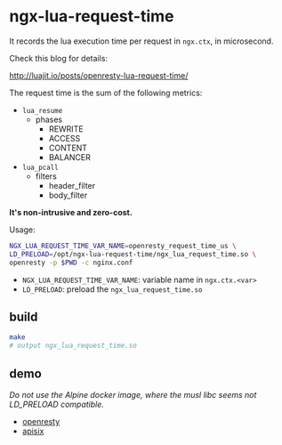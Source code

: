 # ngx-lua-request-time

It records the lua execution time per request in `ngx.ctx`, in microsecond.

Check this blog for details:

http://luajit.io/posts/openresty-lua-request-time/

The request time is the sum of the following metrics:

* `lua_resume`
  * phases
    * REWRITE
    * ACCESS
    * CONTENT
    * BALANCER
* `lua_pcall`
  * filters
    * header_filter
    * body_filter

**It's non-intrusive and zero-cost.**

Usage:

```bash
NGX_LUA_REQUEST_TIME_VAR_NAME=openresty_request_time_us \
LD_PRELOAD=/opt/ngx-lua-request-time/ngx_lua_request_time.so \
openresty -p $PWD -c nginx.conf
```

* `NGX_LUA_REQUEST_TIME_VAR_NAME`: variable name in `ngx.ctx.<var>`
* `LD_PRELOAD`: preload the `ngx_lua_request_time.so`

## build

```bash
make
# output ngx_lua_request_time.so
```

## demo

*Do not use the Alpine docker image, where the musl libc seems not LD_PRELOAD compatible.*

* [openresty](https://github.com/kingluo/ngx-lua-request-time/tree/main/demo/openresty)
* [apisix](https://github.com/kingluo/ngx-lua-request-time/tree/main/demo/apisix)

